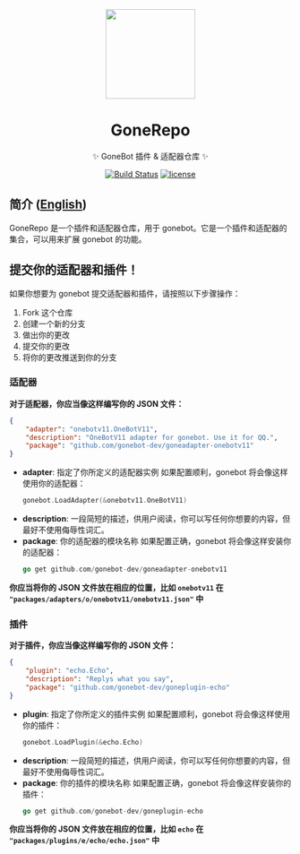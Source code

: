 <div align="center">
  <a href="https://github.com/gonebot-dev">
    <img width="160" src="https://avatars.githubusercontent.com/u/179014534?s=200&v=4" />
  </a>

  <h1>GoneRepo</h1>
</div>
<div align="center">
    <p>✨ GoneBot 插件 & 适配器仓库 ✨</p>
</div>
<div align="center">
    <a href="https://github.com/gonebot-dev/gonerepo/actions"><img src="https://github.com/gonebot-dev/gonerepo/actions/workflows/ubuntu.yml/badge.svg" alt="Build Status"></a>
    <a href="https://github.com/tboox/tbox/blob/master/LICENSE.md">
      <img src="https://img.shields.io/github/license/gonebot-dev/gonerepo.svg?colorB=f48041&style=flat-square" alt="license" />
    </a>
</div>

## 简介 ([English](README.md))

GoneRepo 是一个插件和适配器仓库，用于 gonebot。它是一个插件和适配器的集合，可以用来扩展 gonebot 的功能。

## 提交你的适配器和插件！

如果你想要为 gonebot 提交适配器和插件，请按照以下步骤操作：

1. Fork 这个仓库
2. 创建一个新的分支
3. 做出你的更改
4. 提交你的更改
5. 将你的更改推送到你的分支

### 适配器
**对于适配器，你应当像这样编写你的 JSON 文件：**
```json
{
    "adapter": "onebotv11.OneBotV11",
    "description": "OneBotV11 adapter for gonebot. Use it for QQ.",
    "package": "github.com/gonebot-dev/goneadapter-onebotv11"
}
```
- **adapter**: 指定了你所定义的适配器实例
    如果配置顺利，gonebot 将会像这样使用你的适配器：
    ```go
    gonebot.LoadAdapter(&onebotv11.OneBotV11)
    ```
- **description**: 一段简短的描述，供用户阅读，你可以写任何你想要的内容，但最好不使用侮辱性词汇。
- **package**: 你的适配器的模块名称
    如果配置正确，gonebot 将会像这样安装你的适配器：
    ```go
    go get github.com/gonebot-dev/goneadapter-onebotv11
    ```
**你应当将你的 JSON 文件放在相应的位置，比如 `onebotv11` 在 `"packages/adapters/o/onebotv11/onebotv11.json"` 中**

### 插件
**对于插件，你应当像这样编写你的 JSON 文件：**
```json
{
    "plugin": "echo.Echo",
    "description": "Replys what you say",
    "package": "github.com/gonebot-dev/goneplugin-echo"
}
```
- **plugin**: 指定了你所定义的插件实例
    如果配置顺利，gonebot 将会像这样使用你的插件：
    ```go
    gonebot.LoadPlugin(&echo.Echo)
    ```
- **description**: 一段简短的描述，供用户阅读，你可以写任何你想要的内容，但最好不使用侮辱性词汇。
- **package**: 你的插件的模块名称
    如果配置正确，gonebot 将会像这样安装你的插件：
    ```go
    go get github.com/gonebot-dev/goneplugin-echo
    ```
**你应当将你的 JSON 文件放在相应的位置，比如 `echo` 在 `"packages/plugins/e/echo/echo.json"` 中**
